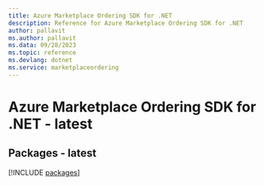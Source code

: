 ```yaml
---
title: Azure Marketplace Ordering SDK for .NET
description: Reference for Azure Marketplace Ordering SDK for .NET
author: pallavit
ms.author: pallavit
ms.data: 09/28/2023
ms.topic: reference
ms.devlang: dotnet
ms.service: marketplaceordering
---
```

# Azure Marketplace Ordering SDK for .NET - latest
## Packages - latest
[!INCLUDE [packages](marketplace-ordering-index.md)]
